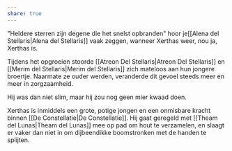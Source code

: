 ```yaml
---
share: true
---
```

"Heldere sterren zijn degene die het snelst opbranden" hoor je[[Alena del Stellaris|Alena del Stellaris]] vaak zeggen, wanneer Xerthas weer, nou ja, Xerthas is.

Tijdens het opgroeien stoorde [[Atreon Del Stellaris|Atreon Del Stellaris]] en [[Merim del Stellaris|Merim del Stellaris]] zich mateloos aan hun jongere broertje. Naarmate ze ouder werden, veranderde dit gevoel steeds meer en meer in zorgzaamheid. 

Hij was dan niet slim, maar hij zou nog geen mier kwaad doen. 

Xerthas is inmiddels een grote, potige jongen en een onmisbare kracht binnen [[De Constellatie|De Constellatie]]. Hij gaat geregeld met [[Theam del Lunas|Theam del Lunas]] mee op pad om hout te verzamelen, en slaagt er vaker dan niet in om dijbeendikke boomstronken met de handen te splijten.